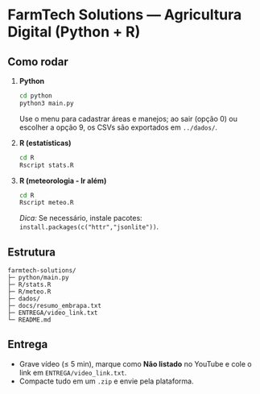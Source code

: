 # FarmTech Solutions — Agricultura Digital (Python + R)

## Como rodar
1. **Python**
   ```bash
   cd python
   python3 main.py
   ```
   Use o menu para cadastrar áreas e manejos; ao sair (opção 0) ou escolher a opção 9, os CSVs são exportados em `../dados/`.

2. **R (estatísticas)**
   ```bash
   cd R
   Rscript stats.R
   ```

3. **R (meteorologia - Ir além)**
   ```bash
   cd R
   Rscript meteo.R
   ```
   *Dica:* Se necessário, instale pacotes: `install.packages(c("httr","jsonlite"))`.

## Estrutura
```
farmtech-solutions/
├─ python/main.py
├─ R/stats.R
├─ R/meteo.R
├─ dados/
├─ docs/resumo_embrapa.txt
├─ ENTREGA/video_link.txt
└─ README.md
```

## Entrega
- Grave vídeo (≤ 5 min), marque como **Não listado** no YouTube e cole o link em `ENTREGA/video_link.txt`.
- Compacte tudo em um `.zip` e envie pela plataforma.
